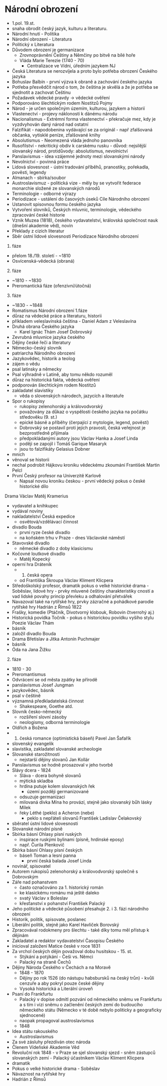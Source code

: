 # Národní obrození
* 1.pol. 19.st.
* snaha obrodit český jazyk, kulturu a literaturu.
* Národní hnutí - Politika
* Národní obrození - Literatura
* Politický x Literatura
* Důvodem obrození je germanizace
  * Zrovnoprávnění Češtiny a Němčiny po bitvě na bílé hoře
  * Vláda Marie Terezie (1740 - 70)
    * Centralizace ve Vídni, úředním jazykem NJ
* Česká Literatura se nerozvíjela a proto bylo potřeba obrození Českého jazyka
* Bohuslav Balbín - první výzva k obraně a zachování českého jazyka
* Potřeba přesvědčit národ o tom, že čeština je skvělá a že je potřeba se sjednotit a zachovat Češtinu
* Požadavek vědecké pravdy -> vědecké ověření
* Podporováno šlechtickým rodem Nostitzů
Pojmy
* Národ - je určen společným územím, kulturou, jazykem a historií
* Vlastenectví - projevy náklonosti k dánému národu
* Nacionalismus - Extrémní forma vlastenectví - překračuje mez, kdy je vyzdvyhován daný národ nad ostatní
* Falzifikát - napodobenina vydávající se za originál - např zfalšovaná občanka, vytisklé peníze, zfalšované knihy
* Absolutismus - Neomezená vláda jednoho panovníka
* Rusofilství - nekritický obdiv k carskému rusku - důvod: nejsilější slovanský národ, protidůvody: absolutismus, nevolnictví
* Panslavismus - idea vzájemné jednoty mezi slovanskými národy
* Nevolnictví - povinná práce
* Lidová slovesnost - ústní tradování příběhů, pranostiky, pořekadla, pověsti, legendy
* Almanach - sbírka/soubor
* Austroslavismuz - politická vize - měly by se vytvořit federace monarchie složené ze slovanských národů
* Terminologie - odborné výrazy
* Periodizace - ustálení do časových úseků
Cíle Národního obrození
* Ustanovit spisovnou formu českého jazyka
* Vytvoření slovníků, Českých mluvnic, terminologie, vědeckého zpracování české historie
* Vznik Muzea (1818), českého vydavatelství, královská společnost nauk (dnešní akademie věd), novin
* Překlady z cizích literatur
* Sběr ústní lidové slovesnosti
Periodizace Národního obrození
1. fáze
* přelom 18./19. století - ~1810
* Osvícenská-vědecká (obraná)
2. fáze
* ~1810 - ~1830
* Preromantická fáze (ofenzivní/útočná)
3. fáze
* ~1830 - ~1848
* Romatismus
Národní obrození
1.fáze
* důraz na vědecké práce a literaturu, historii
* příkladem veleslavínská čeština - Daniel Adam z Veleslavína
* Druhá obrana Českého jazyka
  * Karel Ignác Thám
Josef Dobrovský
* Zevrubná mluvnice jazyka českého
* Dějiny české řeči a literatury
* Německo-český slovník
* patriarcha Národního obrození
* Jazykovědec, historik a teolog
* zájem o vědu
* psal latinsky a německy
* Psal výhradně v Latině, aby tomu někdo rozuměl
* důraz na historická fakta, vědecká ověření 
* podporován šlechtickým rodem Nostitzů
* zakladatel slavistiky
  * věda o slovenských národech, jazycích a literatuře
* Spor o rukopisy
  * rukopisy zelenohorský a královodvorský
  * považovány za důkaz o vyspělosti českého jazyka na počátku středověku (9. st.)
  * epické básně a příběhy (čerpající z mytologie, legend, pověstí)
  * Dobrovský se postavil proti jejich pravosti, česká veřejnost je bezprostředně přijímala
  * předpokládanými autory jsou Václav Hanka a Josef Linda
  * poději se zapojil i Tomáš Garique Masaryk 
  * jsou to falzifikáty
Gelasius Dobner
* mnich
* věnoval se historii
* nechal podrobit Hájkovu kroniku vědeckému zkoumání
František Martin Pelcl
* První Český profesor na Univerzitě Karlově
  * Napsal novou kroniku českou - první vědecký pokus o české historické dílo

Drama
Václav Matěj Kramerius  
* vydavatel a knihkupec
* vydával noviny
* nakladatelství Česká expedice
  * osvětová/vzdělávací činnost
* divadlo Bouda
  * první ryze české divadlo
  * na koňském trhu v Praze - dnes Václavské náměstí
* Stavovské divadlo
  * německé divadlo z doby klasicismu
* Kočovné loutkové divadlo
  * Matěj Kopecký
* operní hra Dráteník
  * 1. česká opera
  * od Františka Škroupa
Václav Kliment Klicpera
* Středoškolský profesor, dramatik pokus o velké historické drama - Soběslav, lidové hry - prvky mluvené češtiny charakteristiky cností a vad lidské povahy princip převleku a odhalování přetvářek
* Navazoval také na rytířské hry, prvky zázračné a pohádkové parodie rytířské hry Hadrián z Římsů 1822
* Frašky, komedie (Ptáčník, Divotvorný klobouk, Robovin čtverrohý aj.)
* Historická povídka Točník - pokus o historickou povídku vyšího stylu
Poezie
Václav Thám
* básník
* založil divadlo Bouda
* Drama Břetislav a Jitka
Antonín Puchmajer
* básník
* Óda na Jana Žižku
2. fáze
* 1810 - 30
* Preromantismus
* Odvrácení se od města zpátky ke přírodě
* panslavismus
Josef Jungman
* jazykovědec, básník
* psal v češtině
* významná předkladatelská činnost
  * Shakespeare, Goethe atd.
* Slovník česko-německý
  * rozšíření slovní zásoby
  * neologismy, odborná terminologie
* Oldřich a Božena
* 1. česká romance (optimistická báseň)
Pavel Jan Šafařík
* slovenský evangelik
* slavistika, zakladatel slovanské archeologie 
* Slovanské starožitnosti
  * nejstarší dějiny slovanů 
Jan Kollár
* Panslavismus se hodně prosazoval v jeho tvorbě
* Slávy dcera - 1824
  * Sláva - dcera bohyně slovanů
  * mýtická skladba
  * hrdina putuje kolem slovanských řek
    * území později germanizované
  * odsuzuje germanizaci
  * milovaná dívka Mína ho provází, stejně jako slovanský bůh lásky Mílek
  * řeky Léthé (peklo) a Acheron (nebe)
    * peklo s nepřáteli slovanů
František Ladislav Čelakovský
* sběratel ústní lidové slovesnosti
* Slovanské národní písně
* Sbírka básní Ohlasy písní ruských
  * inspirace ruskými bylinami (písně, hrdinské eposy)
  * např. Čurila Plenkovič
* Sbírka básní Ohlasy písní českých
  * báseň Toman a lesní panna
    * první česká balada
Josef Linda
* novinář, spisovatel
* Autorem rukopisů zelenohorský a královodvorský společně s Dobrovským
* Záře nad pohanstvem
  * často označováno za 1. historický román
  * ke klasickému románu má ještě daleko
  * svatý Václav x Boleslav
  * křesťanství x pohanství
František Palacký
* Jeho politické a vědecké působení přesahuje 2. i 3. fázi národního obrození
* Historik, politik, spisovate, poslanec
* Liberální politik, stejně jako Karel Havliček Borovský
* Zpracovával rodokmeny pro šlechtu - také díky tomu měl přístup k dějinám
* Zakladatel a redaktor vydavatelství Časopisu Českého
* inicioval založení Matice české v roce 1831
* Za vrchol českých dějin považoval dobu husitskou - 15. st.
  * Stýkání a potýkání - Češi vs. Němci
  * Palacký na straně Čechů
* Dějiny Národa Českého v Čechách a na Moravě
  * 1848 - 1870
  * Dějiny po rok 1526 (do nástupu habsbursků na český trůn) - kvůli cenzuře a aby pokryl pouze české dějiny
  * Vysoká historická a Literální úroveň
* Psaní do Frankfurtu
  * Palacký v dopise odmítl pozvání od německého sněmu ve Frankfurtu a s tím i vizi sněmu o začlenění českých zemí do budoucího německého státu (Německo v té době nebylo politicky a geograficky sjednocené)
  * naopak propagoval austroslavismus
  * 1848
* Idea státu rakouského
  * Austroslavismus
* Za své zásluhy přezdíván otec národa
* Členem Vídeňské Akademie Věd
* Revoluční rok 1848 - v Praze se sjel slovanský sjezd - sněm zástupců slovanských zemí - Palacký účastníkem
Václav Kliment Klicpera
* dramatik
* Pokus o velké historické drama - Soběslav
* Návaznost na rytířské hry
* Hadrián z Římsů

